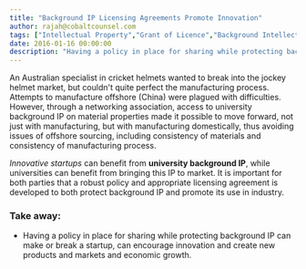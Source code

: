 ```yaml
---
title: "Background IP Licensing Agreements Promote Innovation"
author: rajah@cobaltcounsel.com
tags: ["Intellectual Property","Grant of Licence","Background Intellectual Property","Commercial Activities","Rajah"]
date: 2016-01-16 00:00:00
description: "Having a policy in place for sharing while protecting background IP can make or break a startup and its partners such as universities."
---
```




An Australian specialist in cricket helmets wanted to break into the jockey helmet market, but couldn't quite perfect the manufacturing process. Attempts to manufacture offshore (China) were plagued with difficulties. However, through a networking association, access to university background IP on material properties made it possible to move forward, not just with manufacturing, but with manufacturing domestically, thus avoiding issues of offshore sourcing, including consistency of materials and consistency of manufacturing process.

*Innovative startups* can benefit from **university background IP**, while universities can benefit from bringing this IP to market. It is important for both parties that a robust policy and appropriate licensing agreement is developed to both protect background IP and promote its use in industry.

### Take away:
- Having a policy in place for sharing while protecting background IP can make or break a startup, can encourage innovation and create new products and markets and economic growth.

 
